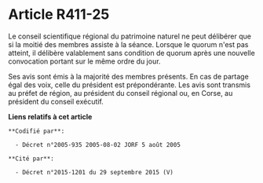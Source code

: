 # Article R411-25

Le conseil scientifique régional du patrimoine naturel ne peut délibérer que si la moitié des membres assiste à la séance.
Lorsque le quorum n'est pas atteint, il délibère valablement sans condition de quorum après une nouvelle convocation portant
sur le même ordre du jour.

Ses avis sont émis à la majorité des membres présents. En cas de partage égal des voix, celle du président est prépondérante.
Les avis sont transmis au préfet de région, au président du conseil régional ou, en Corse, au président du conseil exécutif.

**Liens relatifs à cet article**

	**Codifié par**:

	  - Décret n°2005-935 2005-08-02 JORF 5 août 2005

	**Cité par**:

	  - Décret n°2015-1201 du 29 septembre 2015 (V)
